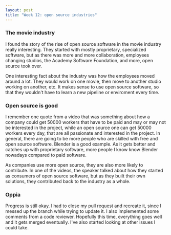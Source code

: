 ```yaml
---
layout: post
title: "Week 12: open source industries"
---
```


### The movie industry

I found the story of the rise of open source software in the movie industry really interesting.<!--more--> They started with mostly proprietary, specialized software, but as there was more and more collaboration, employees changing studios, the Academy Software Foundation, and more, open source took over.

One interesting fact about the industry was how the employees moved around a lot. They would work on one movie, then move to another studio working on another, etc. It makes sense to use open source software, so that they wouldn't have to learn a new pipeline or enviroment every time.

### Open source is good

I remember one quote from a video that was something about how a company could get 50000 workers that have to be paid and may or may not be interested in the project, while an open source one can get 50000 workers every day, that are all passionate and interested in the project. In general, there are going to be more people who are skilled with free and open source software. Blender is a good example. As it gets better and catches up with proprietary software, more people I know know Blender nowadays compared to paid software.

As companies use more open source, they are also more likely to contribute. In one of the videos, the speaker talked about how they started as consumers of open source software, but as they built their own solutions, they contributed back to the industry as a whole.

### Oppia

Progress is still okay. I had to close my pull request and recreate it, since I messed up the branch while trying to update it. I also implemented some comments from a code reviewer. Hopefully this time, everything goes well and it gets merged eventually. I've also started looking at other issues I could take.
